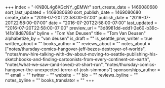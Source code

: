 +++
index = "-KNB0L4g6XGcNY_gEMWr"
sort_create_date = 1469080680
sort_last_updated = 1469080680
sort_publish_date = 1469080680
create_date = "2016-07-20T22:58:00-07:00"
publish_date = "2016-07-20T22:58:00-07:00"
date = "2016-07-20T22:58:00-07:00"
last_updated = "2016-07-20T22:58:00-07:00"
preview_url = "3d8981dd-edd1-2e60-b39c-141b18d8789a"
byline = "Tom Van Deusen"
title = "Tom Van Deusen"
alphabetize_by = "van deusen"
is_draft = ""
is_seattle_pnw_writer = true
written_about = ""
books_author = ""
reviews_about = ""
notes_about = ["notes/thursday-comics-hangover-jeff-bezos-destroyer-of-worlds", "notes/new-hire-talking-with-dw-about-moving-to-seattle-publishing-his-sketchbooks-and-finding-cartoonists-from-every-continent-on-earth", "notes/what-we-saw-(and-loved)-at-short-run", "notes/thursday-comics-hangover-the-unexpected-terror-of-josh-simmons"]
sponsorships_author = ""
email = ""
twitter = ""
website = ""
bio = ""
reviews_byline = ""
notes_byline = ""
books_translator = ""
+++

